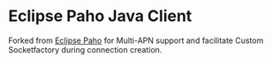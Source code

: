 # Eclipse Paho Java Client
Forked from [Eclipse Paho](https://github.com/eclipse/paho.mqtt.java) for Multi-APN support and facilitate Custom Socketfactory during connection creation.
